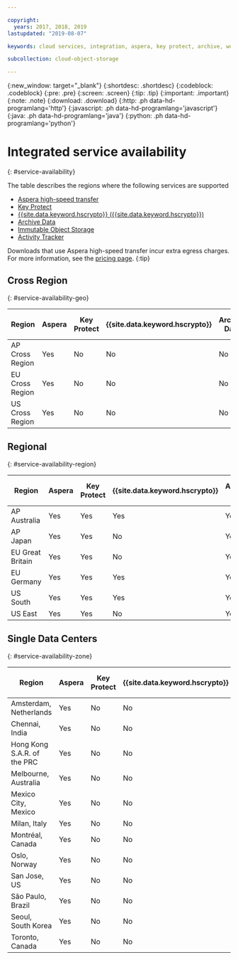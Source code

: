 ```yaml
---

copyright:
  years: 2017, 2018, 2019
lastupdated: "2019-08-07"

keywords: cloud services, integration, aspera, key protect, archive, worm

subcollection: cloud-object-storage

---
```

{:new_window: target="_blank"}
{:shortdesc: .shortdesc}
{:codeblock: .codeblock}
{:pre: .pre}
{:screen: .screen}
{:tip: .tip}
{:important: .important}
{:note: .note}
{:download: .download} 
{:http: .ph data-hd-programlang='http'} 
{:javascript: .ph data-hd-programlang='javascript'} 
{:java: .ph data-hd-programlang='java'} 
{:python: .ph data-hd-programlang='python'}

# Integrated service availability
{: #service-availability}

The table describes the regions where the following services are supported
* [Aspera high-speed transfer](/docs/services/cloud-object-storage/basics?topic=cloud-object-storage-aspera)
* [Key Protect](/docs/services/cloud-object-storage/basics/cloud-object-storage/basics?topic=cloud-object-storage-encryption#sse-kp)
* [{{site.data.keyword.hscrypto}} ({{site.data.keyword.hscrypto}})](/docs/services/cloud-object-storage?topic=cloud-object-storage-encryption)
* [Archive Data](/docs/services/cloud-object-storage/basics?topic=cloud-object-storage-archive)
* [Immutable Object Storage](/docs/services/cloud-object-storage/basics?topic=cloud-object-storage-immutable)
* [Activity Tracker](/docs/services/Activity-Tracker-with-LogDNA?topic=logdnaat-getting-started#getting-started)


Downloads that use Aspera high-speed transfer incur extra egress charges. For more information, see the [pricing page](https://www.ibm.com/cloud/object-storage).
{:tip}

## Cross Region
{: #service-availability-geo}

| Region          | Aspera | Key Protect | {{site.data.keyword.hscrypto}} | Archive Data | Immutable Object Storage | Activity Tracker |
|-----------------|--------|-------------|------|--------------|--------------------------|------------------|
| AP Cross Region | Yes    | No          | No   | No           | No                       | Tokyo            |
| EU Cross Region | Yes    | No          | No   | No           | No                       | Frankfurt        |
| US Cross Region | Yes    | No          | No   | No           | No                       | Dallas           |




## Regional
{: #service-availability-region}

| Region           | Aspera | Key Protect | {{site.data.keyword.hscrypto}} | Archive Data | Immutable Object Storage | Activity Tracker |
|------------------|--------|-------------|------|--------------|--------------------------|------------------|
| AP Australia     | Yes    | Yes         | Yes  | Yes          | Yes                      | with COS API     |
| AP Japan         | Yes    | Yes         | No   | Yes          | Yes                      | Tokyo            |
| EU Great Britain | Yes    | Yes         | No   | Yes          | Yes                      | London           |
| EU Germany       | Yes    | Yes         | Yes   | Yes          | Yes                      | Frankfurt        |
| US South         | Yes    | Yes         | Yes  | Yes          | Yes                      | Dallas           |
| US East          | Yes    | Yes         | No   | Yes          | Yes                      | Dallas           |
## Single Data Centers
{: #service-availability-zone}

| Region                      | Aspera | Key Protect | {{site.data.keyword.hscrypto}} | Archive Data | Immutable Object Storage | Activity Tracker |
|-----------------------------|--------|-------------|--------------------------------|--------------|--------------------------|------------------|
| Amsterdam, Netherlands      | Yes    | No          | No                             | No           | No                       | Frankfurt        |
| Chennai, India              | Yes    | No          | No                             | No           | No                       | Tokyo            |
| Hong Kong S.A.R. of the PRC | Yes    | No          | No                             | No           | No                       | Tokyo            |
| Melbourne, Australia        | Yes    | No          | No                             | No           | No                       | Tokyo     |
| Mexico City, Mexico         | Yes    | No          | No                             | No           | No                       | Dallas           |
| Milan, Italy                | Yes    | No          | No                             | No           | No                       | Frankfurt        |
| Montréal, Canada            | Yes    | No          | No                             | No           | No                       | Dallas           |
| Oslo, Norway                | Yes    | No          | No                             | No           | No                       | Frankfurt        |
| San Jose, US                | Yes    | No          | No                             | No           | No                       | Dallas           |
| São Paulo, Brazil           | Yes    | No          | No                             | No           | No                       | Dallas           |
| Seoul, South Korea          | Yes    | No          | No                             | No           | No                       | Tokyo            |
| Toronto, Canada             | Yes    | No          | No                             | Yes          | No                       | Dallas           |
